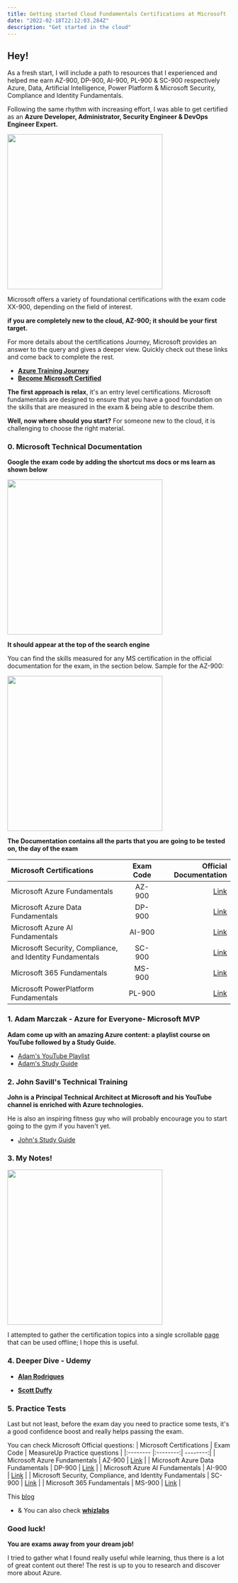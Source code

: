 ```yaml
---
title: Getting started Cloud Fundamentals Certifications at Microsoft
date: "2022-02-18T22:12:03.284Z"
description: "Get started in the cloud"
---
```


## Hey!
As a fresh start, I will include a path to resources that I experienced and helped me earn AZ-900, DP-900, AI-900, PL-900 & SC-900 respectively Azure, Data, Artificial Intelligence, Power Platform & Microsoft Security, Compliance and Identity Fundamentals.

Following the same rhythm with increasing effort, I was able to get certified as an **Azure Developer, Administrator, Security Engineer & DevOps Engineer Expert.**


<img src="https://cdn.hashnode.com/res/hashnode/image/upload/v1650075475678/jgecqAgFc.png" width=350>


Microsoft offers a variety of foundational certifications with the exam code XX-900, depending on the field of interest.

**if you are completely new to the cloud, AZ-900; it should be your first target.**

For more details about the certifications Journey, Microsoft provides an answer to the query and gives a deeper view.
Quickly check out these links and come back to complete the rest.
   
- [**Azure Training Journey**](https://query.prod.cms.rt.microsoft.com/cms/api/am/binary/RWD4tL?fbclid=IwAR1-WlEbmq6naL2ASRSWdyojhX6vZteipyb6TfA85mCgq-JpwCmwAODS69A) 
- [**Become Microsoft Certified**](https://query.prod.cms.rt.microsoft.com/cms/api/am/binary/RE2PjDI)

**The first approach is relax**, it's an entry level certifications.
Microsoft fundamentals are designed to ensure that you have a good foundation on the skills that are measured in the exam & being able to describe them.



**Well, now where should you start?**
For someone new to the cloud, it is challenging to choose the right material.

###  0. Microsoft Technical Documentation
**Google the exam code by adding the shortcut ms docs or ms learn as shown below**

<img src="https://cdn.hashnode.com/res/hashnode/image/upload/v1645203268383/2sC1Bgb7m.png" width=350>

**It should appear at the top of the search engine**

You can find the skills measured for any MS certification in the official documentation for the exam, in the section below. Sample for the AZ-900:

<img src="https://cdn.hashnode.com/res/hashnode/image/upload/v1645199357604/SP4RtGgM8.png" width=350>

**The Documentation contains all the parts that you are going to be tested on, the day of the exam**

| Microsoft Certifications  | Exam Code  | Official Documentation |
|:-------- |:--------:| --------:|
| Microsoft Azure Fundamentals      |  AZ-900   |     [Link](https://docs.microsoft.com/en-us/certifications/exams/az-900) |
| Microsoft Azure Data Fundamentals      |   DP-900   |      [Link](https://docs.microsoft.com/en-us/certifications/exams/dp-900) |
| Microsoft Azure AI Fundamentals      |  AI-900   |     [Link](https://docs.microsoft.com/en-us/certifications/exams/ai-900) |
| Microsoft Security, Compliance, and Identity Fundamentals       |   SC-900   |     [Link](https://docs.microsoft.com/en-us/certifications/exams/sc-900) |
| Microsoft 365 Fundamentals       |   MS-900   |     [Link](https://docs.microsoft.com/en-us/certifications/exams/ms-900) |
| Microsoft PowerPlatform Fundamentals       |   PL-900   |     [Link](https://docs.microsoft.com/en-us/certifications/exams/pl-900)  |


###  1.  Adam Marczak - Azure for Everyone- Microsoft MVP
**Adam come up with an amazing Azure content: a playlist course on YouTube followed by a Study Guide.**

- [Adam's YouTube Playlist](https://www.youtube.com/watch?v=NPEsD6n9A_I&list=PLGjZwEtPN7j-Q59JYso3L4_yoCjj2syrM)
- [Adam's Study Guide](https://marczak.io/az-900/)


### 2. John Savill's Technical Training
**John is a Principal Technical Architect at Microsoft and his YouTube channel is enriched with Azure technologies.**

He is also an inspiring fitness guy who will probably encourage you to start going to the gym if you haven't yet. 
- [John's Study Guide](https://www.youtube.com/watch?v=pY0LnKiDwRA&list=PLlVtbbG169nED0_vMEniWBQjSoxTsBYS3)


### 3. My Notes!

<img src="https://cdn.hashnode.com/res/hashnode/image/upload/v1653435606950/EMB2HrzvA.png" width=350>

I attempted to gather the certification topics into a single scrollable [page](https://cloud.itzyahya.tech/A-AZ900) that can be used offline; I hope this is useful.




### 4. Deeper Dive - Udemy


- **[Alan Rodrigues](https://www.udemy.com/course/microsoft-azure-beginners-guide/)**


- **[Scott Duffy](https://www.udemy.com/course/az900-azure/#instructor-1)**





### 5. Practice Tests

 Last but not least, before the exam day you need to practice some tests, it's a good confidence boost  and really helps passing the exam.
 
 You can check Microsoft Official questions:
 | Microsoft Certifications  | Exam Code  |  MeasureUp Practice questions |
|:-------- |:--------:| --------:|
| Microsoft Azure Fundamentals      |  AZ-900   |     [Link](https://learn.microsoft.com/en-us/certifications/resources/az-900-sample-questions) |
| Microsoft Azure Data Fundamentals      |   DP-900   |      [Link](https://learn.microsoft.com/en-us/certifications/resources/dp-900-sample-questions) |
| Microsoft Azure AI Fundamentals      |  AI-900   |     [Link](https://learn.microsoft.com/en-us/certifications/resources/ai-900-sample-questions) |
| Microsoft Security, Compliance, and Identity Fundamentals       |   SC-900   |     [Link](https://learn.microsoft.com/en-us/certifications/resources/sc-900-sample-questions) |
| Microsoft 365 Fundamentals       |   MS-900   |     [Link](https://learn.microsoft.com/en-us/certifications/resources/ms-900-sample-questions) |

This [blog](https://vladtalkstech.com/2022/01/free-practice-questions-for-select-microsoft-certifications.html?fbclid=IwAR0b0kOiWTlAuwezmYJYnPb7Ge7V4SUEnLQrbEM133-ixmQLQ5S5qPBDFbA)


- & You can also check  [**whizlabs**](https://www.whizlabs.com) 




### Good luck!
**You are exams away from your dream job!**

 I tried to gather what I found really useful while learning, thus there is a lot of great content out there!
  The rest is up to you to research and discover more about Azure. 
 






















